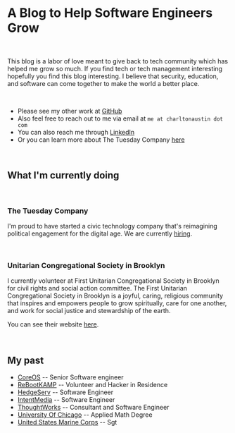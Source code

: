 # A Blog to Help Software Engineers Grow

&nbsp;

This blog is a labor of love meant to give back to tech community which has helped me grow so much.
If you find tech or tech management interesting hopefully you find this blog interesting.
I believe that security, education, and software can come together to make the world a better place.


&nbsp;
- Please see my other work at [GitHub](https://github.com/charltonaustin)
- Also feel free to reach out to me via email at `me at charltonaustin dot com`
- You can also reach me through [LinkedIn](https://www.linkedin.com/in/charltonaustin/)
- Or you can learn more about The Tuesday Company [here](https://www.tuesdaycompany.com/)

&nbsp;
## What I'm currently doing
&nbsp;

### The Tuesday Company
I'm proud to have started a civic technology company that's reimagining political engagement for the digital age.
We are currently [hiring](https://www.tuesdaycompany.com/jobs/).

&nbsp;
### Unitarian Congregational Society in Brooklyn
I currently volunteer at First Unitarian Congregational Society in Brooklyn for civil rights and social action committee.
The First Unitarian Congregational Society in Brooklyn is a joyful, caring, religious community that inspires and empowers people to grow spiritually, care for one another, and work for social justice and stewardship of the earth.

You can see their website [here](http://www.fuub.org/home/).

&nbsp;
## My past
- [CoreOS](https://coreos.com/) -- Senior Software engineer
- [ReBootKAMP](http://rbk.org/) -- Volunteer and Hacker in Residence
- [HedgeServ](https://www.hedgeserv.com/) -- Software Engineer
- [IntentMedia](https://intentmedia.com/) -- Software Engineer
- [ThoughtWorks](https://www.thoughtworks.com/) -- Consultant and Software Engineer
- [University Of Chicago](https://www.uchicago.edu/) -- Applied Math Degree
- [United States Marine Corps](https://www.marines.com) -- Sgt


&nbsp;

<blockquote class="imgur-embed-pub" lang="en" data-id="a/fNjyY"><a href="//imgur.com/fNjyY"></a></blockquote><script async src="//s.imgur.com/min/embed.js" charset="utf-8"></script>
